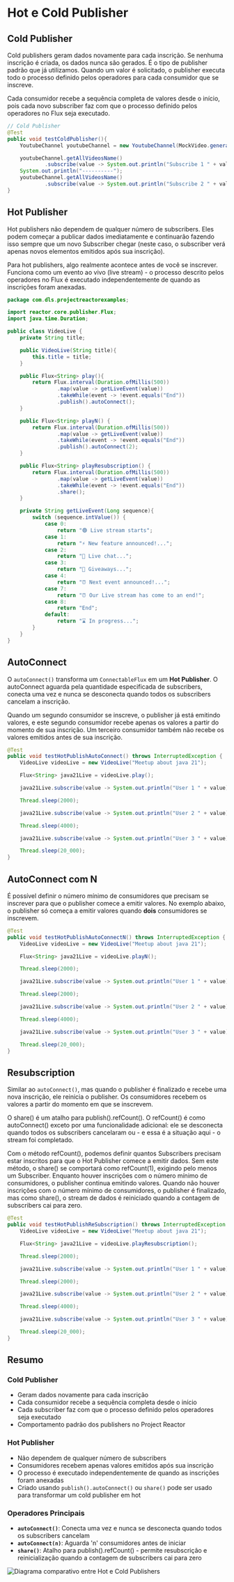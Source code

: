 # Hot e Cold Publisher

## Cold Publisher

Cold publishers geram dados novamente para cada inscrição. Se nenhuma inscrição é criada, os dados nunca são gerados. É o tipo de publisher padrão que já utilizamos. Quando um valor é solicitado, o publisher executa todo o processo definido pelos operadores para cada consumidor que se inscreve.

Cada consumidor recebe a sequência completa de valores desde o início, pois cada novo subscriber faz com que o processo definido pelos operadores no Flux seja executado.

```java
// Cold Publisher
@Test
public void testColdPublisher(){
    YoutubeChannel youtubeChannel = new YoutubeChannel(MockVideo.generateVideos());

    youtubeChannel.getAllVideosName()
            .subscribe(value -> System.out.println("Subscribe 1 " + value));
    System.out.println("----------");
    youtubeChannel.getAllVideosName()
            .subscribe(value -> System.out.println("Subscribe 2 " + value));
}
```

## Hot Publisher

Hot publishers não dependem de qualquer número de subscribers. Eles podem começar a publicar dados imediatamente e continuarão fazendo isso sempre que um novo Subscriber chegar (neste caso, o subscriber verá apenas novos elementos emitidos após sua inscrição).

Para hot publishers, algo realmente acontece antes de você se inscrever. Funciona como um evento ao vivo (live stream) - o processo descrito pelos operadores no Flux é executado independentemente de quando as inscrições foram anexadas.

```java
package com.dls.projectreactorexamples;

import reactor.core.publisher.Flux;
import java.time.Duration;

public class VideoLive {
    private String title;

    public VideoLive(String title){
        this.title = title;
    }

    public Flux<String> play(){
        return Flux.interval(Duration.ofMillis(500))
                .map(value -> getLiveEvent(value))
                .takeWhile(event -> !event.equals("End"))
                .publish().autoConnect();
    }

    public Flux<String> playN() {
        return Flux.interval(Duration.ofMillis(500))
                .map(value -> getLiveEvent(value))
                .takeWhile(event -> !event.equals("End"))
                .publish().autoConnect(2);
    }

    public Flux<String> playResubscription() {
        return Flux.interval(Duration.ofMillis(500))
                .map(value -> getLiveEvent(value))
                .takeWhile(event -> !event.equals("End"))
                .share();
    }

    private String getLiveEvent(Long sequence){
        switch (sequence.intValue()) {
            case 0:
                return "🟢 Live stream starts";
            case 1:
                return "⚡️ New feature announced!...";
            case 2:
                return "💬 Live chat...";
            case 3:
                return "🎉 Giveaways...";
            case 4:
                return "⏰ Next event announced!...";
            case 7:
                return "⏰ Our Live stream has come to an end!";
            case 8:
                return "End";
            default:
                return "⌛️ In progress...";
        }
    }
}
```

## AutoConnect

O `autoConnect()` transforma um `ConnectableFlux` em um **Hot Publisher**. O autoConnect aguarda pela quantidade especificada de subscribers, conecta uma vez e nunca se desconecta quando todos os subscribers cancelam a inscrição.

Quando um segundo consumidor se inscreve, o publisher já está emitindo valores, e este segundo consumidor recebe apenas os valores a partir do momento de sua inscrição. Um terceiro consumidor também não recebe os valores emitidos antes de sua inscrição.

```java
@Test
public void testHotPublishAutoConnect() throws InterruptedException {
    VideoLive videoLive = new VideoLive("Meetup about java 21");

    Flux<String> java21Live = videoLive.play();

    java21Live.subscribe(value -> System.out.println("User 1 " + value));

    Thread.sleep(2000);

    java21Live.subscribe(value -> System.out.println("User 2 " + value));

    Thread.sleep(4000);

    java21Live.subscribe(value -> System.out.println("User 3 " + value));

    Thread.sleep(20_000);
}
```

## AutoConnect com N

É possível definir o número mínimo de consumidores que precisam se inscrever para que o publisher comece a emitir valores. No exemplo abaixo, o publisher só começa a emitir valores quando **dois** consumidores se inscrevem.

```java
@Test
public void testHotPublishAutoConnectN() throws InterruptedException {
    VideoLive videoLive = new VideoLive("Meetup about java 21");

    Flux<String> java21Live = videoLive.playN();

    Thread.sleep(2000);

    java21Live.subscribe(value -> System.out.println("User 1 " + value));

    Thread.sleep(2000);

    java21Live.subscribe(value -> System.out.println("User 2 " + value));

    Thread.sleep(4000);

    java21Live.subscribe(value -> System.out.println("User 3 " + value));

    Thread.sleep(20_000);
}
```

## Resubscription

Similar ao `autoConnect()`, mas quando o publisher é finalizado e recebe uma nova inscrição, ele reinicia o publisher. Os consumidores recebem os valores a partir do momento em que se inscrevem.

O share() é um atalho para publish().refCount(). O refCount() é como autoConnect() exceto por uma funcionalidade adicional: ele se desconecta quando todos os subscribers cancelaram ou - e essa é a situação aqui - o stream foi completado.

Com o método refCount(), podemos definir quantos Subscribers precisam estar inscritos para que o Hot Publisher comece a emitir dados. Sem este método, o share() se comportará como refCount(1), exigindo pelo menos um Subscriber. Enquanto houver inscrições com o número mínimo de consumidores, o publisher continua emitindo valores. Quando não houver inscrições com o número mínimo de consumidores, o publisher é finalizado, mas como share(), o stream de dados é reiniciado quando a contagem de subscribers cai para zero.

```java
@Test
public void testHotPublishReSubscription() throws InterruptedException {
    VideoLive videoLive = new VideoLive("Meetup about java 21");

    Flux<String> java21Live = videoLive.playResubscription();

    Thread.sleep(2000);

    java21Live.subscribe(value -> System.out.println("User 1 " + value));

    Thread.sleep(2000);

    java21Live.subscribe(value -> System.out.println("User 2 " + value));

    Thread.sleep(4000);

    java21Live.subscribe(value -> System.out.println("User 3 " + value));

    Thread.sleep(20_000);
}
```

## Resumo

### Cold Publisher
- Geram dados novamente para cada inscrição
- Cada consumidor recebe a sequência completa desde o início
- Cada subscriber faz com que o processo definido pelos operadores seja executado
- Comportamento padrão dos publishers no Project Reactor

### Hot Publisher
- Não dependem de qualquer número de subscribers
- Consumidores recebem apenas valores emitidos após sua inscrição
- O processo é executado independentemente de quando as inscrições foram anexadas
- Criado usando `publish().autoConnect()` ou `share()` pode ser usado para transformar um cold publisher em hot

### Operadores Principais
- **`autoConnect()`**: Conecta uma vez e nunca se desconecta quando todos os subscribers cancelam
- **`autoConnect(n)`**: Aguarda 'n' consumidores antes de iniciar
- **`share()`**: Atalho para publish().refCount() - permite resubscrição e reinicialização quando a contagem de subscribers cai para zero

![Diagrama comparativo entre Hot e Cold Publishers](image.png)
